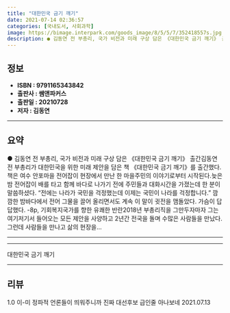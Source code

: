 ```yaml
---
title: "대한민국 금기 깨기"
date: 2021-07-14 02:36:57
categories: [국내도서, 사회과학]
image: https://bimage.interpark.com/goods_image/8/5/5/7/352418557s.jpg
description: ● 김동연 전 부총리, 국가 비전과 미래 구상 담은 《대한민국 금기 깨기》 출간김동연 전 부총리가 대한민국을 위한 미래 제안을 담은 책 《대한민국 금기 깨기》를 출간했다. 책은 여수 안포마을 전어잡이 현장에서 만난 한 마을주민의 이야기로부터 시작된다.늦은 밤 전어잡이 배를 타고 함께
---
```


## **정보**

- **ISBN : 9791165343842**
- **출판사 : 쌤앤파커스**
- **출판일 : 20210728**
- **저자 : 김동연**

------



## **요약**

●  김동연 전 부총리, 국가 비전과 미래 구상 담은 《대한민국 금기 깨기》 출간김동연 전 부총리가 대한민국을 위한 미래 제안을 담은 책 《대한민국 금기 깨기》를 출간했다. 책은 여수 안포마을 전어잡이 현장에서 만난 한 마을주민의 이야기로부터 시작된다.늦은 밤 전어잡이 배를 타고 함께 바다로 나가기 전에 주민들과 대화시간을 가졌는데 한 분이 말씀하셨다. “전에는 나라가 국민을 걱정했는데 이제는 국민이 나라를 걱정합니다.” 깜깜한 밤바다에서 전어 그물을 끌어 올리면서도 계속 이 말이 귓전을 맴돌았다. 가슴이 답답했다. -8p, 기회복지국가를 향한 유쾌한 반란2018년 부총리직을 그만두자마자 그는 여기저기서 들어오는 모든 제안을 사양하고 2년간 전국을 돌며 수많은 사람들을 만났다. 그런데 사람들을 만나고 삶의 현장을...

------



------


대한민국 금기 깨기 

------


## **리뷰** 

1.0 이-미 정파적 언론들이 띄워주니까 진짜 대선후보 급인줄 아나보네  2021.07.13 <br/>